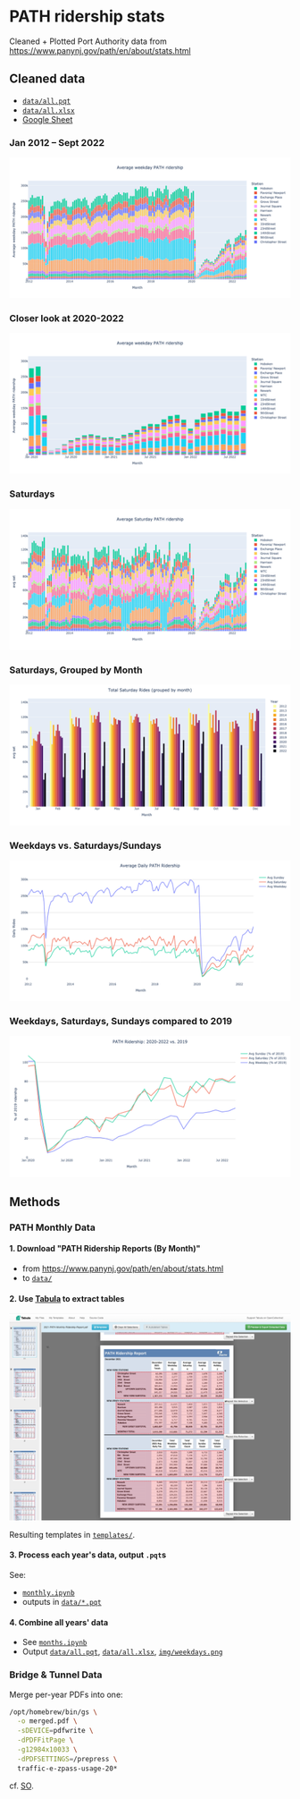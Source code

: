 # PATH ridership stats
Cleaned + Plotted Port Authority data from https://www.panynj.gov/path/en/about/stats.html

## Cleaned data
- [`data/all.pqt`]
- [`data/all.xlsx`]
- [Google Sheet](https://docs.google.com/spreadsheets/d/1u84kVHEjvqByCu8Jb78D9f7TXbahoOe0/edit)

### Jan 2012 – Sept 2022
![PATH weekday ridership over time, stacked by station](img/weekdays.png)

### Closer look at 2020-2022
![PATH weekday ridership over time, stacked by station, 2020 to 2022-09; 275k in Jan/Feb 2020, large drop, almost to zero, in April 2020, steadily climbing back to 150k](img/weekdays_2020:.png)

### Saturdays
![PATH Saturday ridership over time, stacked by station, September 2022 has surpassed January/February 2020](img/saturdays.png)

### Saturdays, Grouped by Month
![](img/avg%20sat_month_grouped.png)

### Weekdays vs. Saturdays/Sundays
![](img/avg_day_types.png)

### Weekdays, Saturdays, Sundays compared to 2019
![](img/vs_2019.png)


## Methods

### PATH Monthly Data

#### 1. Download "PATH Ridership Reports (By Month)"
- from https://www.panynj.gov/path/en/about/stats.html
- to [`data/`](data/)

#### 2. Use [Tabula] to extract tables

![Selecting tables from a "PATH Ridership Report"](img/tabula-screenshot.png)

Resulting templates in [`templates/`](templates).

#### 3. Process each year's data, output `.pqt`s
See:
- [`monthly.ipynb`](monthly.ipynb)
- outputs in [`data/*.pqt`](data/)

#### 4. Combine all years' data
- See [`months.ipynb`](months.ipynb)
- Output [`data/all.pqt`], [`data/all.xlsx`], [`img/weekdays.png`](img/weekdays.png)

### Bridge & Tunnel Data

Merge per-year PDFs into one:
```bash
/opt/homebrew/bin/gs \
  -o merged.pdf \
  -sDEVICE=pdfwrite \
  -dPDFFitPage \
  -g12984x10033 \
  -dPDFSETTINGS=/prepress \ 
  traffic-e-zpass-usage-20*
```
cf. [SO](https://stackoverflow.com/a/28455147/544236).


[`data/all.pqt`]: data/all.pqt
[`data/all.xlsx`]: data/all.xlsx
[Tabula]: https://tabula.technology/

